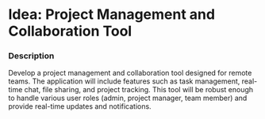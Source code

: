 # Idea: Project Management and Collaboration Tool

### Description

Develop a project management and collaboration tool designed for remote teams. The application will include features such as task management, real-time chat, file sharing, and project tracking. This tool will be robust enough to handle various user roles (admin, project manager, team member) and provide real-time updates and notifications.